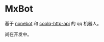 # MxBot

基于 [nonebot](https://github.com/nonebot/nonebot) 和 [coolq-http-api](https://github.com/richardchien/coolq-http-api) 的 qq 机器人。

尚在开发中。
